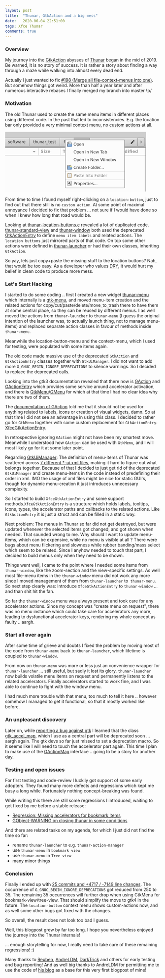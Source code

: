```yaml
---
layout: post
title:  "Thunar, GtkAction and a big mess"
date:   2020-06-04 22:51:00
tags: Xfce Thunar
comments: true
---
```


### Overview

My journey into the [GtkAction](https://developer.gnome.org/gtk3/stable/GtkAction.html) abysses of [Thunar](https://gitlab.xfce.org/xfce/thunar) began in the mid of 2019. Be warned, it is no story of success. It is rather a story about finding a way through a maze while walking into almost every dead end.

Actually I just wanted to fix [#198 (Merge all file-context-menus into one)](https://gitlab.xfce.org/xfce/thunar/-/issues/198). But somehow things got weird. More than half a year later and after numerous interactive rebases I finally merged my branch into master \o/

### Motivation

The old Thunar used to create the same menu items in different places using different code. In the past that led to inconsistencies. E.g. the location bar only provided a very minimal context menu, no [custom actions](https://docs.xfce.org/xfce/thunar/custom-actions) at all.

![location button context menu](/assets/img/location_buttons_context_menu.png)

From time to time I found myself right-clicking on a `location-button`, just to find out that there still is no `custom action`. At some point of maximal annoyance I decided to fix that problem ... not sure if I would have done so when I knew how long that road would be.

Looking at [thunar-location-buttons.c](https://gitlab.xfce.org/xfce/thunar/-/blob/xfce-4.14/thunar/thunar-location-button.c) revealed a lot of duplicated code. [thunar-standard-view](https://gitlab.xfce.org/xfce/thunar/-/blob/xfce-4.14/thunar/thunar-standard-view.c) and [thunar-window](https://gitlab.xfce.org/xfce/thunar/-/blob/xfce-4.14/thunar/thunar-window.c) both used the deprecated [GtkActionEntry](https://developer.gnome.org/gtk3/stable/GtkActionGroup.html#GtkActionEntry) to define `menu item labels` and related actions. The `location buttons` just mirrored parts of that code. On top some other actions were defined in [thunar-launcher](https://gitlab.xfce.org/xfce/thunar/-/blob/xfce-4.14/thunar/thunar-standard-view.c) or had their own classes, inheriting `GtkAction`.

So yay, lets just copy+paste the missing stuff to the location buttons?
Nah, that would be too easy. As a developer who values [DRY](https://en.wikipedia.org/wiki/Don%27t_repeat_yourself), it would hurt my belief in clean code to produce more mess.

### Let's Start Hacking

I started to do some coding .. first I created a new widget [thunar-menu](https://gitlab.xfce.org/xfce/thunar/-/blob/master/thunar/thunar-menu.c) which internally is a [gtk-menu](https://developer.gnome.org/gtk3/stable/GtkMenu.html), and moved menu-item creation and the related actions for copy/cut/paste/delete/move_to_trash there to have them at some central place, so they can be reused by different menus. I as well moved the actions from `thunar-launcher` to `thunar-menu` (I guess the original intention of the launcher was, to actually launch thing, not to manage menu-items) and replaced separate action classes in favour of methods inside `thunar-menu`.

Meanwhile the location-button-menu and the context-menu, which I used for testing, were populated with some items again.

The old code made massive use of the deprecated `GtkAction` and `GtkActionEntry` classes together with `GtkUiManager`. I did not want to add more `G_GNUC_BEGIN_IGNORE_DEPRECATIONS` to silence warnings. So I decided to replace the deprecated calls.

Looking into the gtk3 documentation revealed that there now is [GAction](https://developer.gnome.org/GAction/) and [GActionEntry](https://developer.gnome.org/gio/stable/GActionMap.html#GActionEntry) which provides some service around accelerator activation, and there is [GtkMenu](https://developer.gnome.org/gtk3/stable/GtkMenu.html)/[GMenu](https://developer.gnome.org/gio/stable/GMenu.html) for which at that time I had no clear idea why there are two of them.

The [documentation of GAction](https://developer.gnome.org/GAction/) told me that it should not be used for anything related to labels, icons or creation of visual widgets, damn. So at that time I did not see an advantage in using this class. I decided to rather go for `GtkMenu` together with some custom replacement for `GtkActionEntry`: [XfceGtkActionEntry](https://gitlab.xfce.org/xfce/libxfce4ui/-/blob/master/libxfce4ui/xfce-gtk-extensions.h#L45).

In retrospective ignoring `GAction` might not have been my smartest move. Meanwhile I understood how `GAction` can be used with `GtkMenu`, and I will most likely go for it at some later point.

Regarding [GtkUiManager](https://developer.gnome.org/gtk3/stable/GtkUIManager.html): The definition of menu-items of Thunar was scattered across [7 different *-ui.xml files](https://gitlab.xfce.org/xfce/thunar/-/commit/ed46f9c3baa3533629d8c1000511300fb0e6fdd5), making it hard to figure out what belongs together. Because of that I decided to just get rid of the deprecated `GtkUiManager` and create menu-items in the code instead of predefining their order in xml. IMO the usage of xml files might be nice for static GUI's, though for dynamic menu-creation it just introduces unnecessary complexity.

So I started to build `XfceGtkActionEntry` and some support methods.`XfceGtkActionEntry` is a structure which holds labels, tooltips, icons, types, the accelerator paths and callbacks to the related actions. Like `GtkActionEntry` it is just a struct and can be filled in a static way.

Next problem: The menus in Thunar so far did not get destroyed, but were updated whenever the selected items got changed, and got shown when needed. That sounded wrong to me. Why should I want to update menu-items, which can be expensive, while no menu is visible at all ?
There were bugs about menu flickering and slowness while rubber banding/mass select which seem to be related. Since I anyhow needed to touch that part, I decided to build menus only when they need to be shown.

Things went well, I came to the point where I needed some items from `thunar-window`, like the zoom-section and the view-specific settings. As well most file-menu items in the `thunar-window` menu did not work any more since I moved management of them from `thunar-launcher` to` thunar-menu`. So next step clearly was: Introduce `XfceGtkActionEntry` to `thunar-window` ... and than shit hit the fan.

So far the `thunar-window` menu was always present and took care for any accelerator actions. Since my concept was "create menu on request", there was no menu instance which could take care for accelerators any more, leading to dysfunctional accelerator keys, rendering my whole concept as faulty .. aargh.

### Start all over again

After some time of grieve and doubts I fixed the problem by moving most of the code from `thunar-menu` back to `thunar-launcher`, which lifetime is coupled to `thunar-window`.

From now on `thunar-menu` was more or less just an convenience wrapper for `thunar-launcher` ... still useful, but sadly it lost its glory. `thunar-launcher` now builds volatile menu items on request and permanently listens to the related accelerators. Finally accelerators started to work fine, and I was able to continue to fight with the window menu.

I had much more trouble with that menu, too much to tell it here .. however somehow I managed to get it functional, so that it mostly worked like before.

### An unpleasant discovery

Later on, while [reporting a bug against gtk](https://gitlab.gnome.org/GNOME/gtk/-/issues/2375) I learned that the class [gtk_accel_map](https://developer.gnome.org/gtk3/stable/gtk3-Accelerator-Maps.html), which I use as a central part will be deprecated soon ... aargh again. The gtk devs so far just missed to set a deprecation macro. So it seems like I will need to touch the accelerator part again. This time I plan to make use of the [GActionMap](https://developer.gnome.org/gio/stable/GActionMap.html) interface .. going to be a story for another day.

### Testing and open issues

For first testing and code-review I luckily got support of some early adopters. They found many more defects and regressions which kept me busy a long while. Fortunately nothing concept-breaking was found.

While writing this there are still some regressions I introduced, waiting to get fixed by me before a stable release:
* [Regression: Missing accelerators for bookmark items](https://gitlab.xfce.org/xfce/thunar/-/issues/331)
* [GObject-WARNING on closing thunar in some conditions](https://gitlab.xfce.org/xfce/thunar/-/issues/319)

And there are related tasks on my agenda, for which I just did not find the time so far:
* rename `thunar-launcher` to e.g. `thunar-action-manager`
* use `thunar-menu` in `bookmark view`
* use `thunar-menu` in `Tree view`
* many minor things

### Conclusion

Finally I ended up with [25 commits and +4717 / -7149 line changes](https://gitlab.xfce.org/xfce/thunar/-/merge_requests/10). The occurrence of `G_GNUC_BEGIN_IGNORE_DEPRECATIONS` got reduced from 250 to 35. The remaining 35 occurrences will further drop when using GtkMenu for bookmark-view/tree-view. That should simplify the move to gtk4 in the future. The `location-button` context menu shows custom-actions now, and as well some other bugs got fixed with the changes.

So overall, the result does not look too bad I guess.

Well, this blogpost grew by far too long. I hope you nevertheless enjoyed the journey into the Thunar internals!

... enough storytelling for now, I really need to take care of these remaining regressions! :)

Many thanks to [Reuben](https://gitlab.xfce.org/reubengreen73), [AndreLDM](https://gitlab.xfce.org/andreldm), [DarkTrick](https://gitlab.xfce.org/DarkTrick) and others for early testing and bug reporting!
And as well big thanks to AndreLDM for permitting me to use the code of [his blog](https://andreldm.com) as a base for this very first blogpost of mine!

